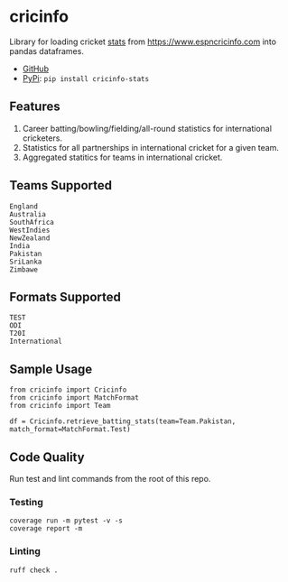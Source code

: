 # cricinfo

Library for loading cricket [stats](https://stats.espncricinfo.com/ci/engine/stats/index.html) from https://www.espncricinfo.com into pandas dataframes.

- [GitHub](https://github.com/aaraza/cricinfo)
- [PyPi](https://pypi.org/project/cricinfo-stats/): `pip install cricinfo-stats`

## Features

1. Career batting/bowling/fielding/all-round statistics for international cricketers.
2. Statistics for all partnerships in international cricket for a given team.
3. Aggregated statitics for teams in international cricket.

## Teams Supported
```
England
Australia
SouthAfrica
WestIndies
NewZealand
India
Pakistan
SriLanka
Zimbawe
```

## Formats Supported
```
TEST
ODI
T20I
International
```

## Sample Usage
```
from cricinfo import Cricinfo
from cricinfo import MatchFormat
from cricinfo import Team

df = Cricinfo.retrieve_batting_stats(team=Team.Pakistan, match_format=MatchFormat.Test)
```

## Code Quality
Run test and lint commands from the root of this repo.

### Testing
```
coverage run -m pytest -v -s
coverage report -m
```

### Linting
`ruff check .`